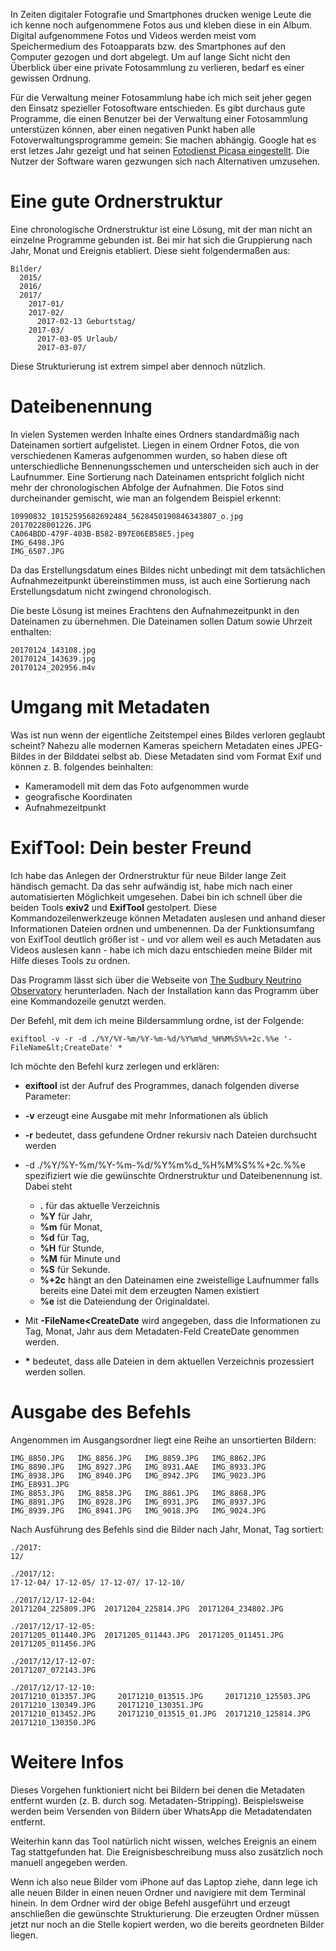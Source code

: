 In Zeiten digitaler Fotografie und Smartphones drucken wenige Leute die ich kenne noch aufgenommene Fotos aus und kleben diese in ein Album. Digital aufgenommene Fotos und Videos werden meist vom Speichermedium des Fotoapparats bzw. des Smartphones auf den Computer gezogen und dort abgelegt. Um auf lange Sicht nicht den Überblick über eine private Fotosammlung zu verlieren, bedarf es einer gewissen Ordnung.

Für die Verwaltung meiner Fotosammlung habe ich mich seit jeher gegen den Einsatz spezieller Fotosoftware entschieden. Es gibt durchaus gute Programme, die einen Benutzer bei der Verwaltung einer Fotosammlung unterstüzen können, aber einen negativen Punkt haben alle Fotoverwaltungsprogramme gemein: Sie machen abhängig. Google hat es erst letzes Jahr gezeigt und hat seinen [Fotodienst Picasa eingestellt](http://winfuture.de/news,91068.html). Die Nutzer der Software waren gezwungen sich nach Alternativen umzusehen.
# Eine gute Ordnerstruktur
Eine chronologische Ordnerstruktur ist eine Lösung, mit der man nicht an einzelne Programme gebunden ist. Bei mir hat sich die Gruppierung nach Jahr, Monat und Ereignis etabliert. Diese sieht folgendermaßen aus:
```
Bilder/
  2015/
  2016/
  2017/
    2017-01/
    2017-02/
      2017-02-13 Geburtstag/
    2017-03/
      2017-03-05 Urlaub/
      2017-03-07/
```
Diese Strukturierung ist extrem simpel aber dennoch nützlich.
# Dateibenennung
In vielen Systemen werden Inhalte eines Ordners standardmäßig nach Dateinamen sortiert aufgelistet. Liegen in einem Ordner Fotos, die von verschiedenen Kameras aufgenommen wurden, so haben diese oft unterschiedliche Bennenungsschemen und unterscheiden sich auch in der Laufnummer. Eine Sortierung nach Dateinamen entspricht folglich nicht mehr der chronologischen Abfolge der Aufnahmen. Die Fotos sind durcheinander gemischt, wie man an folgendem Beispiel erkennt:
```
10990832_10152595682692484_5628450190846343807_o.jpg
20170228001226.JPG
CA064BDD-479F-403B-B582-B97E06EB58E5.jpeg
IMG_6498.JPG
IMG_6507.JPG
```
Da das Erstellungsdatum eines Bildes nicht unbedingt mit dem tatsächlichen Aufnahmezeitpunkt übereinstimmen muss, ist auch eine Sortierung nach Erstellungsdatum nicht zwingend chronologisch.

Die beste Lösung ist meines Erachtens den Aufnahmezeitpunkt in den Dateinamen zu übernehmen. Die Dateinamen sollen Datum sowie Uhrzeit enthalten:
```
20170124_143108.jpg
20170124_143639.jpg
20170124_202956.m4v
```
# Umgang mit Metadaten
Was ist nun wenn der eigentliche Zeitstempel eines Bildes verloren geglaubt scheint? Nahezu alle modernen Kameras speichern Metadaten eines JPEG-Bildes in der Bilddatei selbst ab. Diese Metadaten sind vom Format Exif und können z. B. folgendes beinhalten:
* Kameramodell mit dem das Foto aufgenommen wurde 
* geografische Koordinaten 
* Aufnahmezeitpunkt

# ExifTool: Dein bester Freund
Ich habe das Anlegen der Ordnerstruktur für neue Bilder lange Zeit händisch gemacht. Da das sehr aufwändig ist, habe mich nach einer automatisierten Möglichkeit umgesehen. Dabei bin ich schnell über die beiden Tools __exiv2__ und __ExifTool__ gestolpert. Diese Kommandozeilenwerkzeuge können Metadaten auslesen und anhand dieser Informationen Dateien ordnen und umbenennen. Da der Funktionsumfang von ExifTool deutlich größer ist - und vor allem weil es auch Metadaten aus Videos auslesen kann - habe ich mich dazu entschieden meine Bilder mit Hilfe dieses Tools zu ordnen.

Das Programm lässt sich über die Webseite von [The Sudbury Neutrino Observatory](https://www.sno.phy.queensu.ca/~phil/exiftool) herunterladen. Nach der Installation kann das Programm über eine Kommandozeile genutzt werden.

Der Befehl, mit dem ich meine Bildersammlung ordne, ist der Folgende:
```
exiftool -v -r -d ./%Y/%Y-%m/%Y-%m-%d/%Y%m%d_%H%M%S%%+2c.%%e '-FileName&lt;CreateDate' *
```
Ich möchte den Befehl kurz zerlegen und erklären:
* __exiftool__ ist der Aufruf des Programmes, danach folgenden diverse Parameter: 
* __-v__ erzeugt eine Ausgabe mit mehr Informationen als üblich 
* __-r__ bedeutet, dass gefundene Ordner rekursiv nach Dateien durchsucht werden 
* -d ./%Y/%Y-%m/%Y-%m-%d/%Y%m%d_%H%M%S%%+2c.%%e spezifiziert wie die gewünschte Ordnerstruktur und Dateibenennung ist. Dabei steht
  * __.__ für das aktuelle Verzeichnis 
  * __%Y__ für Jahr, 
  * __%m__ für Monat, 
  * __%d__ für Tag, 
  * __%H__ für Stunde, 
  * __%M__ für Minute und 
  * __%S__ für Sekunde. 
  * __%+2c__ hängt an den Dateinamen eine zweistellige Laufnummer falls bereits eine Datei mit dem erzeugten Namen existiert 
  * __%e__ ist die Dateiendung der Originaldatei. 
 
* Mit __-FileName&lt;CreateDate__ wird angegeben, dass die Informationen zu Tag, Monat, Jahr aus dem Metadaten-Feld CreateDate genommen werden. 
* __*__ bedeutet, dass alle Dateien in dem aktuellen Verzeichnis prozessiert werden sollen.

# Ausgabe des Befehls
Angenommen im Ausgangsordner liegt eine Reihe an unsortierten Bildern:
```
IMG_8850.JPG   IMG_8856.JPG   IMG_8859.JPG   IMG_8862.JPG   IMG_8890.JPG   IMG_8927.JPG   IMG_8931.AAE   IMG_8933.JPG   IMG_8938.JPG   IMG_8940.JPG   IMG_8942.JPG   IMG_9023.JPG   IMG_E8931.JPG
IMG_8853.JPG   IMG_8858.JPG   IMG_8861.JPG   IMG_8868.JPG   IMG_8891.JPG   IMG_8928.JPG   IMG_8931.JPG   IMG_8937.JPG   IMG_8939.JPG   IMG_8941.JPG   IMG_9018.JPG   IMG_9024.JPG
```

Nach Ausführung des Befehls sind die Bilder nach Jahr, Monat, Tag sortiert:
```
./2017:
12/

./2017/12:
17-12-04/ 17-12-05/ 17-12-07/ 17-12-10/

./2017/12/17-12-04:
20171204_225809.JPG  20171204_225814.JPG  20171204_234802.JPG

./2017/12/17-12-05:
20171205_011440.JPG  20171205_011443.JPG  20171205_011451.JPG  20171205_011456.JPG

./2017/12/17-12-07:
20171207_072143.JPG

./2017/12/17-12-10:
20171210_013357.JPG     20171210_013515.JPG     20171210_125503.JPG     20171210_130349.JPG     20171210_130351.JPG
20171210_013452.JPG     20171210_013515_01.JPG  20171210_125814.JPG     20171210_130350.JPG
```

# Weitere Infos
Dieses Vorgehen funktioniert nicht bei Bildern bei denen die Metadaten entfernt wurden (z. B. durch sog. Metadaten-Stripping). Beispielsweise werden beim Versenden von Bildern über WhatsApp die Metadatendaten entfernt.

Weiterhin kann das Tool natürlich nicht wissen, welches Ereignis an einem Tag stattgefunden hat. Die Ereignisbeschreibung muss also zusätzlich noch manuell angegeben werden.

Wenn ich also neue Bilder vom iPhone auf das Laptop ziehe, dann lege ich alle neuen Bilder in einen neuen Ordner und navigiere mit dem Terminal hinein. In dem Ordner wird der obige Befehl ausgeführt und erzeugt anschließen die gewünschte Strukturierung. Die erzeugten Ordner müssen jetzt nur noch an die Stelle kopiert werden, wo die bereits geordneten Bilder liegen.
